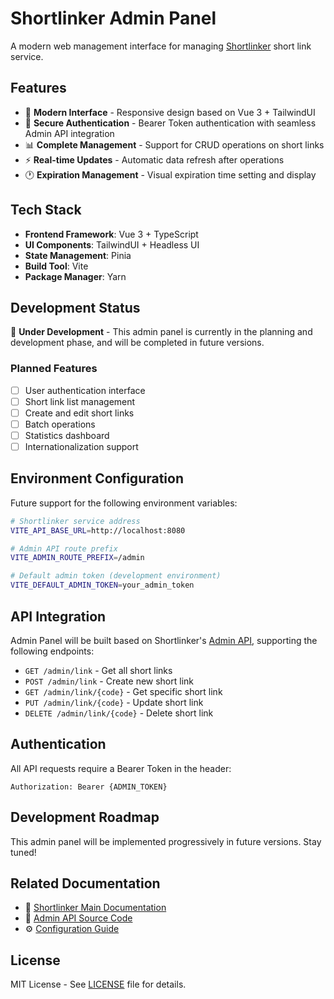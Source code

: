 # Shortlinker Admin Panel

A modern web management interface for managing [Shortlinker](../README.md) short link service.

## Features

- 🎨 **Modern Interface** - Responsive design based on Vue 3 + TailwindUI
- 🔐 **Secure Authentication** - Bearer Token authentication with seamless Admin API integration
- 📊 **Complete Management** - Support for CRUD operations on short links
- ⚡ **Real-time Updates** - Automatic data refresh after operations
- 🕐 **Expiration Management** - Visual expiration time setting and display

## Tech Stack

- **Frontend Framework**: Vue 3 + TypeScript
- **UI Components**: TailwindUI + Headless UI
- **State Management**: Pinia
- **Build Tool**: Vite
- **Package Manager**: Yarn

## Development Status

🚧 **Under Development** - This admin panel is currently in the planning and development phase, and will be completed in future versions.

### Planned Features

- [ ] User authentication interface
- [ ] Short link list management
- [ ] Create and edit short links
- [ ] Batch operations
- [ ] Statistics dashboard
- [ ] Internationalization support

## Environment Configuration

Future support for the following environment variables:

```bash
# Shortlinker service address
VITE_API_BASE_URL=http://localhost:8080

# Admin API route prefix
VITE_ADMIN_ROUTE_PREFIX=/admin

# Default admin token (development environment)
VITE_DEFAULT_ADMIN_TOKEN=your_admin_token
```

## API Integration

Admin Panel will be built based on Shortlinker's [Admin API](../src/admin.rs), supporting the following endpoints:

- `GET /admin/link` - Get all short links
- `POST /admin/link` - Create new short link
- `GET /admin/link/{code}` - Get specific short link
- `PUT /admin/link/{code}` - Update short link
- `DELETE /admin/link/{code}` - Delete short link

## Authentication

All API requests require a Bearer Token in the header:

```
Authorization: Bearer {ADMIN_TOKEN}
```

## Development Roadmap

This admin panel will be implemented progressively in future versions. Stay tuned!

## Related Documentation

- 📖 [Shortlinker Main Documentation](../README.md)
- 🔧 [Admin API Source Code](../src/admin.rs)
- ⚙️ [Configuration Guide](../docs/config/index.md)

## License

MIT License - See [LICENSE](../LICENSE) file for details.
